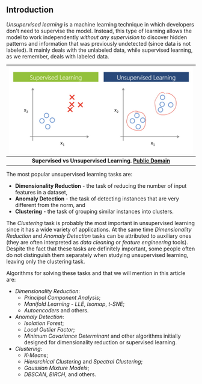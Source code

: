 ## Introduction

*Unsupervised learning* is a machine learning technique in which developers don't need to supervise the model. Instead, this type of learning allows the model to work independently *without any supervision* to discover hidden patterns and information that was previously undetected (since data is not labeled). It mainly deals with the unlabeled data, while supervised learning, as we remember, deals with labeled data.

| ![supervised_vs_unsupervised.jpg](../img/supervised_vs_unsupervised.jpg) |
|:--:|
| <b>Supervised vs Unsupervised Learning. [Public Domain](https://commons.wikimedia.org/wiki/File:Machin_learning.png)</b>|

The most popular unsupervised learning tasks are:
- **Dimensionality Reduction** - the task of reducing the number of input features in a dataset,
- **Anomaly Detection** - the task of detecting instances that are very different from the norm, and
- **Clustering** - the task of grouping similar instances into clusters.

The *Clustering* task is probably the most important in unsupervised learning since it has a wide variety of applications. At the same time *Dimensionality Reduction* and *Anomaly Detection* tasks can be attributed to auxiliary ones (they are often interpreted as *data cleaning* or *feature engineering* tools). Despite the fact that these tasks are definitely important, some people often do not distinguish them separately when studying unsupervised learning, leaving only the clustering task.   

Algorithms for solving these tasks and that we will mention in this article are:
- *Dimensionality Reduction*:
  - *Principal Component Analysis*;
  - *Manifold Learning* - *LLE*, *Isomap*, *t-SNE*;
  - *Autoencoders* and others.
- *Anomaly Detection*:
  - *Isolation Forest*;
  - *Local Outlier Factor*;
  - *Minimum Covariance Determinant* and other algorithms initially designed for dimensionality reduction or supervised learning.
- *Clustering*:
  - *K-Means*;
  - *Hierarchical Clustering* and *Spectral Clustering*;
  - *Gaussian Mixture Models*;
  - *DBSCAN*, *BIRCH*, and others.
